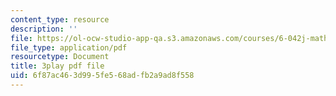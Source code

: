 ```yaml
---
content_type: resource
description: ''
file: https://ol-ocw-studio-app-qa.s3.amazonaws.com/courses/6-042j-mathematics-for-computer-science-spring-2015/6f87ac463d995fe568adfb2a9ad8f558_wfr4XbR5VP8.pdf
file_type: application/pdf
resourcetype: Document
title: 3play pdf file
uid: 6f87ac46-3d99-5fe5-68ad-fb2a9ad8f558
---
```


